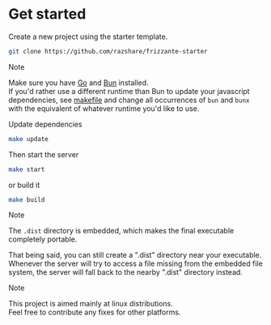 # Get started

Create a new project using the starter template.

```bash
git clone https://github.com/razshare/frizzante-starter
```

> [!NOTE]
> Make sure you have [Go](https://go.dev/doc/install) and [Bun](https://bun.sh) installed.\
> If you'd rather use a different runtime than Bun to update your javascript dependencies, 
> see [makefile](https://github.com/razshare/frizzante-starter/blob/main/makefile) and change all occurrences of 
> `bun` and `bunx` with the equivalent of whatever runtime you'd like to use.

Update dependencies

```bash
make update
```

Then start the server

```bash
make start
```

or build it

```bash
make build
```

> [!NOTE]
> The `.dist` directory is embedded, which makes the final executable completely portable.
> 
> That being said, you can still create a ".dist" directory near your executable.\
> Whenever the server will try to access a file missing from the embedded file system, the server will fall 
> back to the nearby ".dist" directory instead.

> [!NOTE]
> This project is aimed mainly at linux distributions.\
> Feel free to contribute any fixes for other platforms.
